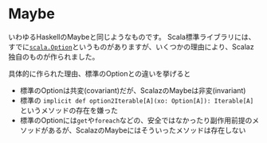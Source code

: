 # Maybe

いわゆるHaskellのMaybeと同じようなものです。
Scala標準ライブラリには、すでに[`scala.Option`](https://github.com/scala/scala/blob/v2.11.8/src/library/scala/Option.scala)というものがありますが、いくつかの理由により、Scalaz独自のものが作られました。

具体的に作られた理由、標準のOptionとの違いを挙げると
- 標準のOptionは共変(covariant)だが、ScalazのMaybeは非変(invariant)
- 標準の `implicit def option2Iterable[A](xo: Option[A]): Iterable[A]` というメソッドの存在を嫌った
- 標準のOptionには`get`や`foreach`などの、安全ではなかったり副作用前提のメソッドがあるが、ScalazのMaybeにはそういったメソッドは存在しない
